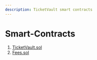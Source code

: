 ```yaml
---
description: TicketVault smart contracts
---
```


# Smart-Contracts

1. [TicketVault.sol](../TicketVault%20documentation/TicketVault.sol)
2. [Fees.sol](../TicketVault%20documentation/Fees.sol)
